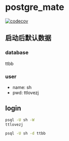 # postgre_mate
[![codecov](https://codecov.io/gh/paashzj/postgre_mate_go/branch/main/graph/badge.svg)](https://codecov.io/gh/paashzj/postgre_mate_go)
## 启动后默认数据
### database
ttbb
### user
- name: sh
- pwd: ttlovezj
## login
```bash
psql -U sh -W
ttlovezj
```
```bash
psql -U sh -d ttbb
```
